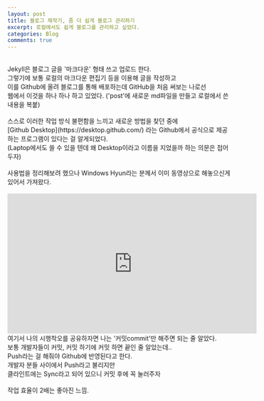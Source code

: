 ```yaml
---
layout: post
title: 블로그 제작기, 좀 더 쉽게 블로그 관리하기
excerpt: 로컬에서도 쉽게 블로그를 관리하고 싶었다.
categories: Blog
comments: true
---
```

<br>
Jekyll은 블로그 글을 '마크다운' 형태 쓰고 업로드 한다.<br>
그렇기에 보통 로컬의 마크다운 편집기 등을 이용해 글을 작성하고<br>
이를 Github에 올려 블로그를 통해 배포하는데 GitHub을 처음 써보는 나로선<br>
웹에서 이것을 하나 하나 하고 있었다. ('post'에 새로운 md파일을 만들고 로컬에서 쓴 내용을 복붙)<br>
<br>
스스로 이러한 작업 방식 불편함을 느끼고 새로운 방법을 찾던 중에<br>
[Github Desktop](https://desktop.github.com/) 라는 Github에서 공식으로 제공하는 프로그램이 있다는 걸 알게되었다.<br>
(Laptop에서도 쓸 수 있을 텐데 왜 Desktop이라고 이름을 지었을까 하는 의문은 접어두자)<br>
<br>
사용법을 정리해보려 했으나 Windows Hyun라는 분께서 이미 동영상으로 해놓으신게 있어서 가져왔다.<br>
<br>
<iframe width="560" height="315" src="https://www.youtube.com/embed/fJqGGQIf4dk" frameborder="0" allowfullscreen></iframe>
<br>
여기서 나의 시행착오를 공유하자면 나는 '커밋commit'만 해주면 되는 줄 알았다.<br>
보통 개발자들이 커밋, 커밋 하기에 커밋 하면 끝인 줄 알았는데..<br>
Push라는 걸 해줘야 Github에 반영된다고 한다.<br>
개발자 분들 사이에서 Push라고 불리지만<br>
클라인트에는 Sync라고 되어 있으니 커밋 후에 꼭 눌러주자<br>
<br>
작업 효율이 2배는 좋아진 느낌.

